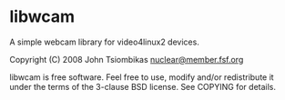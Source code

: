 libwcam
=======

A simple webcam library for video4linux2 devices.

Copyright (C) 2008 John Tsiombikas <nuclear@member.fsf.org>

libwcam is free software. Feel free to use, modify and/or redistribute it under
the terms of the 3-clause BSD license. See COPYING for details.
